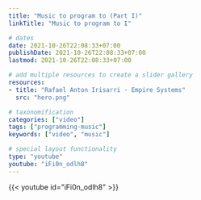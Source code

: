 ```yaml
---
title: "Music to program to (Part I)"
linkTitle: "Music to program to I"

# dates
date: 2021-10-26T22:08:33+07:00
publishDate: 2021-10-26T22:08:33+07:00
lastmod: 2021-10-26T22:08:33+07:00

# add multiple resources to create a slider gallery
resources:
- title: "Rafael Anton Irisarri - Empire Systems"
  src: "hero.png"

# taxonomification
categories: ["video"]
tags: ["programming-music"]
keywords: ["video", "music"]

# special layout functionality
type: "youtube"
youtube: "iFi0n_odlh8"
---
```


{{< youtube id="iFi0n_odlh8" >}}

